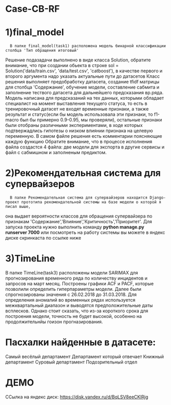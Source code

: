# Case-CB-RF
# 1)final_model
      В папке final_model(task1) расположена модель бинарной классификации столбца 'Тип обращения итоговый'
   Решение подазадачи выполнено в виде класса Solution, обратите внимание, что при создании обьекта в строке
   sol = Solution('data/train.csv', 'data/test.csv', 'catboost'), в качестве первого и второго аргумента надо указать актуальные пути до датасетов
   Класс решения выполняет предобработку датасета, создание tfidf матрицы для столбца 'Содержание', обучение модели, 
   составление сабмита и заполнение тествого датасета для дальнейшего предсказания вр.ряда.
   Модель написана для предсказаний на тех данных, которыми обладает 
   специалист на момент выставления текущего статуса,
   то есть в тренировочный датасет не входят временные признаки, 
   а также результат и статус(если бы модель использовала эти признаки, 
   то f1-macro был бы примерно 0.9-0.95, мы проверяли), остальные признаки были отобраны 
   различными экспериментами, в ходе которых подтвержадлись гипотезы о низком влиянии 
   признака на целевую переменную.
   В самом файле решения есть комментарии поясняющие каждую функцию
   Обратите внимание, что в процессе исполнения файла создастся 4 файла: две модели для экспорта в другие сервисы и файл с сабмишном и заполненым предиктом.
# 2)Рекомендательная система для супервайзеров
      В папке Рекомендательная система для супервайзеров находится Django-проект прототипа рекомендательной системы на базе модели о которой я писал выше, 
   она выдает вероятности классов для обращения супервайзера по признакам 'Содержание','Влияние','Критичность','Приоритет'. Для запуска проекта нужно выполнить команду **python manage.py runserver    7000** или посмотреть на работу системы вы можете в яндекс диске скринкаста по ссылке ниже
# 3)TimeLine 
   В папке TimeLine(task3) расположены модели SARIMAX для прогнозирования временного ряда по количеству инцидентов и запросов на март месяц. Построены графики ACF и PACF, которые позволили определить гиперпараметры модели.
Далее были спрогнозированы значения с 26.02.2018 до 31.03.2018. Для определения аномалий во временных рядах используется межквартальный диапазон и выводятся предположительные даты всплесков.
Однако стоит сказать, что из-за короткого срока для построения модели, точность не будет высокой, особенно на продолжительнйы гоизон прогназирования.
# Пасхалки найденные в датасете:
   Самый весёлый департамент 
   Департамент который отвечает
   Книжный департамент
   Суровый департамент
   Подозрительный отдел
# ДЕМО
   ССылка на яндекс диск: https://disk.yandex.ru/d/BqLSV8eeCKlRjg
